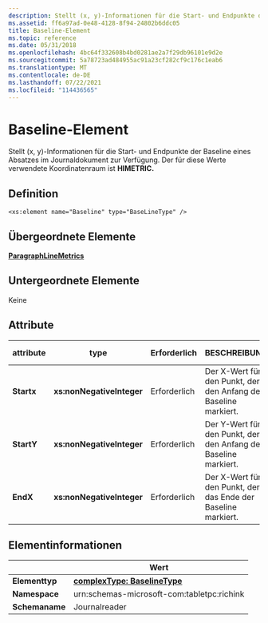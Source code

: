 ```yaml
---
description: Stellt (x, y)-Informationen für die Start- und Endpunkte der Baseline eines Absatzes im Journaldokument zur Verfügung. Der für diese Werte verwendete Koordinatenraum ist HIMETRIC.
ms.assetid: ff6a97ad-0e48-4128-8f94-24802b6ddc05
title: Baseline-Element
ms.topic: reference
ms.date: 05/31/2018
ms.openlocfilehash: 4bc64f332608b4bd0281ae2a7f29db96101e9d2e
ms.sourcegitcommit: 5a78723ad484955ac91a23cf282cf9c176c1eab6
ms.translationtype: MT
ms.contentlocale: de-DE
ms.lasthandoff: 07/22/2021
ms.locfileid: "114436565"
---
```

# <a name="baseline-element"></a>Baseline-Element

Stellt (x, y)-Informationen für die Start- und Endpunkte der Baseline eines Absatzes im Journaldokument zur Verfügung. Der für diese Werte verwendete Koordinatenraum ist **HIMETRIC.**

## <a name="definition"></a>Definition

``` syntax
<xs:element name="Baseline" type="BaseLineType" />
```

## <a name="parent-elements"></a>Übergeordnete Elemente

[**ParagraphLineMetrics**](paragraphlinemetrics-element.md)

## <a name="child-elements"></a>Untergeordnete Elemente

Keine

## <a name="attributes"></a>Attribute



| attribute  | type                      | Erforderlich | BESCHREIBUNG                                                      | Mögliche Werte           |
|------------|---------------------------|----------|------------------------------------------------------------------|---------------------------|
| **Startx** | **xs:nonNegativeInteger** | Erforderlich | Der X-Wert für den Punkt, der den Anfang der Baseline markiert. | Eine nicht negative ganze Zahl. |
| **StartY** | **xs:nonNegativeInteger** | Erforderlich | Der Y-Wert für den Punkt, der den Anfang der Baseline markiert. | Eine nicht negative ganze Zahl. |
| **EndX**   | **xs:nonNegativeInteger** | Erforderlich | Der X-Wert für den Punkt, der das Ende der Baseline markiert.       | Eine nicht negative ganze Zahl. |



 

## <a name="element-information"></a>Elementinformationen



|                  | Wert                                                         |
|------------------|---------------------------------------------------------------|
| **Elementtyp** | [**complexType: BaselineType**](baselinetype-complex-type.md) |
| **Namespace**    | urn:schemas-microsoft-com:tabletpc:richink                    |
| **Schemaname**  | Journalreader                                                |



 

 

 



